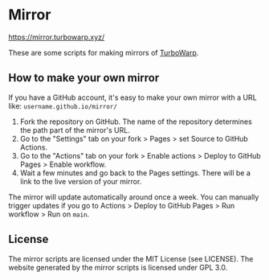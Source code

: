 # Mirror

https://mirror.turbowarp.xyz/

These are some scripts for making mirrors of [TurboWarp](https://turbowarp.org/).

## How to make your own mirror

If you have a GitHub account, it's easy to make your own mirror with a URL like: `username.github.io/mirror/`

1. Fork the repository on GitHub. The name of the repository determines the path part of the mirror's URL.
3. Go to the "Settings" tab on your fork > Pages > set Source to GitHub Actions.
4. Go to the "Actions" tab on your fork > Enable actions > Deploy to GitHub Pages > Enable workflow.
5. Wait a few minutes and go back to the Pages settings. There will be a link to the live version of your mirror.

The mirror will update automatically around once a week. You can manually trigger updates if you go to Actions > Deploy to GitHub Pages > Run workflow > Run on `main`.

## License

The mirror scripts are licensed under the MIT License (see LICENSE). The website generated by the mirror scripts is licensed under GPL 3.0.
